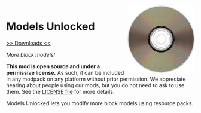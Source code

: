 <img src="icon.png" align="right" width="180px"/>

# Models Unlocked

[>> Downloads <<](https://github.com/CottonMC/FabricStarter/releases)

*More block models!*

**This mod is open source and under a permissive license.** As such, it can be included in any modpack on any platform without prior permission. We appreciate hearing about people using our mods, but you do not need to ask to use them. See the [LICENSE file](LICENSE) for more details.

Models Unlocked lets you modify more block models using resource packs.

